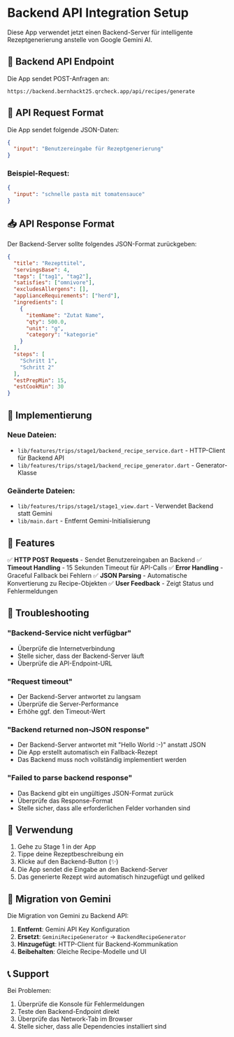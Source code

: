 # Backend API Integration Setup

Diese App verwendet jetzt einen Backend-Server für intelligente Rezeptgenerierung anstelle von Google Gemini AI.

## 🚀 Backend API Endpoint

Die App sendet POST-Anfragen an:
```
https://backend.bernhackt25.qrcheck.app/api/recipes/generate
```

## 📡 API Request Format

Die App sendet folgende JSON-Daten:

```json
{
  "input": "Benutzereingabe für Rezeptgenerierung"
}
```

### Beispiel-Request:
```json
{
  "input": "schnelle pasta mit tomatensauce"
}
```

## 📥 API Response Format

Der Backend-Server sollte folgendes JSON-Format zurückgeben:

```json
{
  "title": "Rezepttitel",
  "servingsBase": 4,
  "tags": ["tag1", "tag2"],
  "satisfies": ["omnivore"],
  "excludesAllergens": [],
  "applianceRequirements": ["herd"],
  "ingredients": [
    {
      "itemName": "Zutat Name",
      "qty": 500.0,
      "unit": "g",
      "category": "kategorie"
    }
  ],
  "steps": [
    "Schritt 1",
    "Schritt 2"
  ],
  "estPrepMin": 15,
  "estCookMin": 30
}
```

## 🔧 Implementierung

### Neue Dateien:
- `lib/features/trips/stage1/backend_recipe_service.dart` - HTTP-Client für Backend API
- `lib/features/trips/stage1/backend_recipe_generator.dart` - Generator-Klasse

### Geänderte Dateien:
- `lib/features/trips/stage1/stage1_view.dart` - Verwendet Backend statt Gemini
- `lib/main.dart` - Entfernt Gemini-Initialisierung

## 🎯 Features

✅ **HTTP POST Requests** - Sendet Benutzereingaben an Backend
✅ **Timeout Handling** - 15 Sekunden Timeout für API-Calls
✅ **Error Handling** - Graceful Fallback bei Fehlern
✅ **JSON Parsing** - Automatische Konvertierung zu Recipe-Objekten
✅ **User Feedback** - Zeigt Status und Fehlermeldungen

## 🐛 Troubleshooting

### "Backend-Service nicht verfügbar"
- Überprüfe die Internetverbindung
- Stelle sicher, dass der Backend-Server läuft
- Überprüfe die API-Endpoint-URL

### "Request timeout"
- Der Backend-Server antwortet zu langsam
- Überprüfe die Server-Performance
- Erhöhe ggf. den Timeout-Wert

### "Backend returned non-JSON response"
- Der Backend-Server antwortet mit "Hello World :-)" anstatt JSON
- Die App erstellt automatisch ein Fallback-Rezept
- Das Backend muss noch vollständig implementiert werden

### "Failed to parse backend response"
- Das Backend gibt ein ungültiges JSON-Format zurück
- Überprüfe das Response-Format
- Stelle sicher, dass alle erforderlichen Felder vorhanden sind

## 📱 Verwendung

1. Gehe zu Stage 1 in der App
2. Tippe deine Rezeptbeschreibung ein
3. Klicke auf den Backend-Button (✨)
4. Die App sendet die Eingabe an den Backend-Server
5. Das generierte Rezept wird automatisch hinzugefügt und geliked

## 🔄 Migration von Gemini

Die Migration von Gemini zu Backend API:

1. **Entfernt**: Gemini API Key Konfiguration
2. **Ersetzt**: `GeminiRecipeGenerator` → `BackendRecipeGenerator`
3. **Hinzugefügt**: HTTP-Client für Backend-Kommunikation
4. **Beibehalten**: Gleiche Recipe-Modelle und UI

## 📞 Support

Bei Problemen:
1. Überprüfe die Konsole für Fehlermeldungen
2. Teste den Backend-Endpoint direkt
3. Überprüfe das Network-Tab im Browser
4. Stelle sicher, dass alle Dependencies installiert sind
